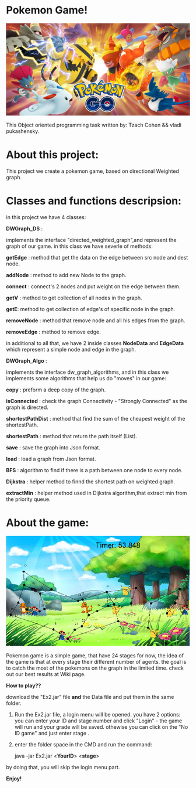 # Pokemon Game!

![alt text](https://github.com/Tzachc/Pokemon_Game/blob/main/data/logo.jpg)

This Object oriented programming task written by:
Tzach Cohen && vladi pukashensky.
# About this project:
This project we create a pokemon game, based on directional Weighted graph.

# Classes and functions descripsion:
in this project we have 4 classes:

**DWGraph_DS** :

implements the interface "directed_weighted_graph",and represent the graph of our game.
in this class we have severle of methods:

**getEdge** : method that get the data on the edge between src node and dest node.

**addNode** : method to add new Node to the graph.

**connect** : connect's 2 nodes and put weight on the edge between them.

**getV** : method to get collection of all nodes in the graph.

**getE**: method to get collection of edge's of specific node in the graph.

**removeNode** : method that remove node and all his edges from the graph.

**removeEdge** : method to remove edge.

in additional to all that, we have 2 inside classes **NodeData** and **EdgeData** which represent 
a simple node and edge in the graph.


**DWGraph_Algo** : 

implements the interface dw_graph_algorithms, and in this class we implements some algorithms that help us do "moves" in our game:

**copy** : preform a deep copy of the graph.

**isConnected** : check the graph Connectivity - "Strongly Connected" as the graph is directed.

**shortestPathDist** : method that find the sum of the cheapest weight of the shortestPath.

**shortestPath** : method that return the path itself (List).

**save** : save the graph into Json format.

**load** : load a graph from Json format.

**BFS** : algorithm to find if there is a path between one node to every node.

**Dijkstra** : helper method to finnd the shortest path on weighted graph.

**extractMin** : helper method used in Dijkstra algorithm,that extract min from the priority queue.


# About the game:

![alt text](https://github.com/Tzachc/Pokemon_Game/blob/main/data/game.png)

Pokemon game is a simple game, that have 24 stages for now, the idea of the game is that at every stage their different number of agents.
the goal is to catch the most of the pokemons on the graph in the limited time.
check out our best results at Wiki page.

**How to play??**

download the "Ex2.jar" file **and** the Data file and put them in the same folder.

 1) Run the Ex2.jar file, a login menu will be opened.
 you have 2 options:
 you can enter your ID and stage number and click "Login" - the game will run and your grade will be saved.
 othewise you can click on the "No ID game" and just enter stage .
 
 2) enter the folder space in the CMD and run the command: 
 
     java -jar Ex2.jar <**YourID**> <**stage**>
     
  by doing that, you will skip the login menu part.
  
  


**Enjoy!**

